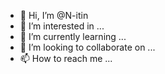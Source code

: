 - 👋 Hi, I’m @N-itin
- 👀 I’m interested in ...
- 🌱 I’m currently learning ...
- 💞️ I’m looking to collaborate on ...
- 📫 How to reach me ...

<!---
N-itin/N-itin is a ✨ special ✨ repository because its `README.md` (this file) appears on your GitHub profile.
You can click the Preview link to take a look at your changes.
--->
